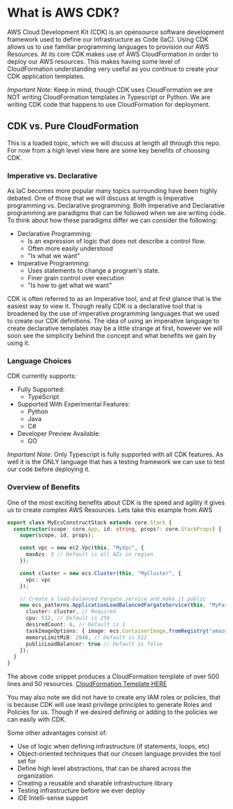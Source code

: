 # What is AWS CDK?

AWS Cloud Development Kit (CDK) is an opensource software development framework used to define our Infrastructure as Code (IaC). Using CDK allows us to use familiar programming languages
to provision our AWS Resources. At its core CDK makes use of AWS CloudFormation in order to deploy our AWS resources. This makes having some level of CloudFormation understanding
very useful as you continue to create your CDK application templates.

*Important Note:* Keep in mind, though CDK uses CloudFormation we are NOT writing CloudFormation templates in Typescript or Python. We are writing CDK code that happens to 
use CloudFormation for deployment.

## CDK vs. Pure CloudFormation
This is a loaded topic, which we will discuss at length all through this repo. For now from a high level view here are some key benefits of choosing CDK.

### Imperative vs. Declarative
As IaC becomes more popular many topics surrounding have been highly debated. One of those that we will discuss at length is Imperative programming vs. Declarative programming.
Both Imperative and Declarative programming are paradigms that can be followed when we are writing code. To think about how these paradigms differ we can consider the following:
- Declarative Programming:
    - Is an expression of logic that does not describe a control flow.
    - Often more easily understood
    - "Is what we want"
- Imperative Programming:
    - Uses statements to change a program's state.
    - Finer grain control over execution
    - "Is how to get what we want"

CDK is often referred to as an Imperative tool, and at first glance that is the easiest way to view it. Though really CDK is a declarative tool that is broadened by the use of
imperative programming languages that we used to create our CDK definitions. The idea of using an imperative language to create declarative templates may be a little strange at 
first, however we will soon see the simplicity behind the concept and what benefits we gain by using it.

### Language Choices
CDK currently supports:
- Fully Supported:
    - TypeScript
- Supported With Experimental Features:
    - Python
    - Java
    - C#
- Developer Preview Available:
    - GO
    
*Important Note:* Only Typescript is fully supported with all CDK features. As well it is the ONLY language that has a testing framework we can use to test our code before
deploying it.

### Overview of Benefits
One of the most exciting benefits about CDK is the speed and agility it gives us to create complex AWS Resources. Lets take this example from AWS
```typescript
export class MyEcsConstructStack extends core.Stack {
  constructor(scope: core.App, id: string, props?: core.StackProps) {
    super(scope, id, props);

    const vpc = new ec2.Vpc(this, "MyVpc", {
      maxAzs: 3 // Default is all AZs in region
    });

    const cluster = new ecs.Cluster(this, "MyCluster", {
      vpc: vpc
    });

    // Create a load-balanced Fargate service and make it public
    new ecs_patterns.ApplicationLoadBalancedFargateService(this, "MyFargateService", {
      cluster: cluster, // Required
      cpu: 512, // Default is 256
      desiredCount: 6, // Default is 1
      taskImageOptions: { image: ecs.ContainerImage.fromRegistry("amazon/amazon-ecs-sample") },
      memoryLimitMiB: 2048, // Default is 512
      publicLoadBalancer: true // Default is false
    });
  }
}
```

The above code snippet produces a CloudFormation template of over 500 lines and 50 resources. [CloudFormation Template HERE](https://github.com/awsdocs/aws-cdk-guide/blob/main/doc_source/my_ecs_construct-stack.yaml)

You may also note we did not have to create any IAM roles or policies, that is because CDK will use least privilege principles to generate Roles and Policies for us. 
Though if we desired defining or adding to the policies we can easily with CDK.

Some other advantages consist of:
- Use of logic when defining infrastructure (if statements, loops, etc)
- Object-oriented techniques that our chosen language provides the tool set for
- Define high level abstractions, that can be shared across the organization
- Creating a reusable and sharable infrastructure library
- Testing infrastructure before we ever deploy
- IDE Intelli-sense support
